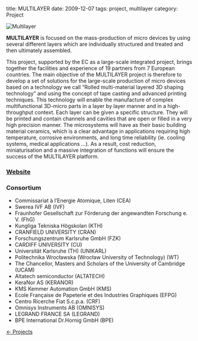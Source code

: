 title: MULTILAYER
date: 2009-12-07
tags: project, multilayer
category: Project


<!--break-->
![Multilayer](/4m-association/images/multilayer-logo.png)

**MULTILAYER** is focused on the mass-production of micro devices by using several different layers which are individually structured and treated and then ultimately assembled.

This project, supported by the EC as a large-scale integrated project, brings together the facilities and experience of 19 partners from 7 European countries. The main objective of the MULTILAYER project is therefore to develop a set of solutions for the large-scale production of micro devices based on a technology we call “Rolled multi-material layered 3D shaping technology” and using the concept of tape casting and advanced printing techniques. This technology will enable the manufacture of complex multifunctional 3D-micro parts in a layer by layer manner and in a high-throughput context. Each layer can be given a specific structure. They will be printed and contain channels and cavities that are open or filled in a very high precision manner. The microsystems will have as their basic building material ceramics, which is a clear advantage in applications requiring high temperature, corrosive environments, and long time reliability (ie. cooling systems, medical applications …). As a result, cost reduction, miniaturisation and a massive integration of functions will ensure the success of the MULTILAYER platform.


### [Website](http://multilayer.4m-association.org) #


### Consortium


* Commissariat à l’Energie Atomique, Liten (CEA)
* Swerea IVF AB (IVF)
* Fraunhofer Gesellschaft zur Förderung der angewandten Forschung e. V. (FhG)
* Kungliga Tekniska Högskolan (KTH)
* CRANFIELD UNIVERSITY (CRAN)
* Forschungszentrum Karlsruhe GmbH (FZK)
* CARDIFF UNIVERSITY (CU)
* Universität Karlsruhe (TH) (UNIKARL)
* Politechnika Wrocławska (Wrocław University of Technology) (WT)
* The Chancellor, Masters and Scholars of the University of Cambridge (UCAM)
* Altatech semiconductor (ALTATECH)
* KeraNor AS (KERANOR)
* KMS Kemmer Automation GmbH (KMS)
* Ecole Française de Papeterie et des Industries Graphiques (EFPG)
* Centro Ricerche Fiat S.c.p.a. (CRF)
* Omnisys Instruments AB (OMNISYS)
* LEGRAND FRANCE SA (LEGRAND)
* BPE International Dr.Hornig GmbH (BPE)

[&larr; Projects](/4m-association/projects.html)